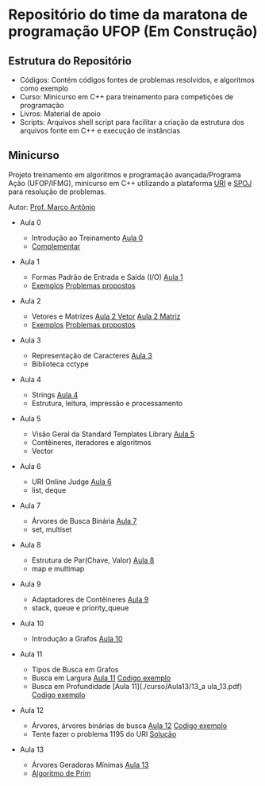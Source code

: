 # Repositório do time da maratona de programação UFOP (Em Construção)


## Estrutura do Repositório
- Códigos: Contém códigos fontes de problemas resolvidos, e algoritmos como exemplo
- Curso: Minicurso em C++ para treinamento para competições de programação
- Livros: Material de apoio
- Scripts: Arquivos shell script para facilitar a criação da estrutura dos arquivos fonte em C++ e execução de instâncias

## Minicurso

Projeto treinamento em algoritmos e programação avançada/Programa Ação (UFOP/IFMG), minicurso em C++ utilizando a plataforma [URI](www.urionlinejudge.com.br) e [SPOJ](http://br.spoj.com/) para resolução de problemas.

Autor: [Prof. Marco Antônio](http://www.decom.ufop.br/marco/)

  - Aula 0
	- Introdução ao Treinamento [Aula 0](./curso/Aula00/00_introducao.pdf)
	- [Complementar](./curso/Aula00/Aula00.pdf) 

  - Aula 1
	- Formas Padrão de Entrada e Saída (I/O) [Aula 1](./curso/Aula01/01_aula_01.pdf) 
	- [Exemplos](./curso/Aula01/Exemplos-Aula01.pdf) [Problemas propostos](./curso/Aula01/Exercicios_Aula_01.pdf)

  - Aula 2
	- Vetores e Matrizes [Aula 2 Vetor](./curso/Aula02/02_aula_02.pdf) [Aula 2 Matriz](./curso/Aula02/03_aula_03.pdf) 
	- [Exemplos](./curso/Aula02/Exemplos-Aula02.pdf) [Problemas propostos](./curso/Aula01/Exercicios_Aula_02.pdf)

  - Aula 3
	- Representação de Caracteres [Aula 3](./curso/Aula04/04_aula_04.pdf)
	- Biblioteca cctype

  - Aula 4
	- Strings [Aula 4](./curso/Aula05/05_aula_05.pdf)
	- Estrutura, leitura, impressão e processamento

  - Aula 5
	- Visão Geral da Standard Templates Library [Aula 5](./curso/Aula06/06_aula_06.pdf)
	- Contêineres, iteradores e algoritmos
	- Vector

  - Aula 6
	- URI Online Judge [Aula 6](./curso/Aula07/07_aula_07.pdf)
	- list, deque

  - Aula 7
	- Árvores de Busca Binária [Aula 7](./curso/Aula08/08_aula_08.pdf)
	- set, multiset

  - Aula 8
	- Estrutura de Par(Chave, Valor) [Aula 8](./curso/Aula09/09_aula_09.pdf)
	- map e multimap

  - Aula 9
	- Adaptadores de Contêineres [Aula 9](./curso/Aula10/10_aula_10.pdf)
	- stack, queue e priority_queue

  - Aula 10
	- Introdução a Grafos [Aula 10](./curso/Aula11/11_aula_11.pdf)

  - Aula 11
	- Tipos de Busca em Grafos 
	- Busca em Largura [Aula 11](./curso/Aula12/12_aula_12.pdf) [Codigo exemplo](./codigos/algoritmos/c++/grafos/bfs.cpp)
	- Busca em Profundidade [Aula 11](./curso/Aula13/13_a	ula_13.pdf) [Codigo exemplo](./codigos/algoritmos/c++/grafos/dfs.cpp)

  - Aula 12
	- Árvores, árvores binárias de busca [Aula 12](./curso/Aula13/13_aula_13.pdf) [Codigo exemplo](./codigos/algoritmos/c++/grafos/bfs.cpp)
	- Tente fazer o problema 1195 do URI [Solução](./codigos/uri/grafos/1195.cpp)

  - Aula 13
	- Árvores Geradoras Mínimas [Aula 13](./curso/Aula14/14_aula_14.pdf)
	- [Algoritmo de Prim](./codigos/algoritmos/c++/grafos/prim.cpp)

